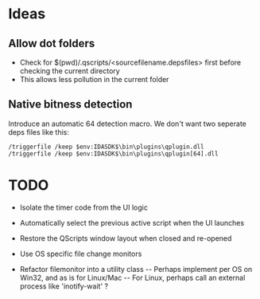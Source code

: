 # Ideas

## Allow dot folders

- Check for $(pwd)/.qscripts/<sourcefilename.depsfiles> first before checking the current directory
- This allows less pollution in the current folder

## Native bitness detection

Introduce an automatic 64 detection macro. We don't want two seperate deps files like this:

```
/triggerfile /keep $env:IDASDK$\bin\plugins\qplugin.dll
/triggerfile /keep $env:IDASDK$\bin\plugins\qplugin[64].dll
```

# TODO

- Isolate the timer code from the UI logic
- Automatically select the previous active script when the UI launches
- Restore the QScripts window layout when closed and re-opened
- Use OS specific file change monitors


- Refactor filemonitor into a utility class
-- Perhaps implement per OS on Win32, and as is for Linux/Mac
-- For Linux, perhaps call an external process like 'inotify-wait' ?



